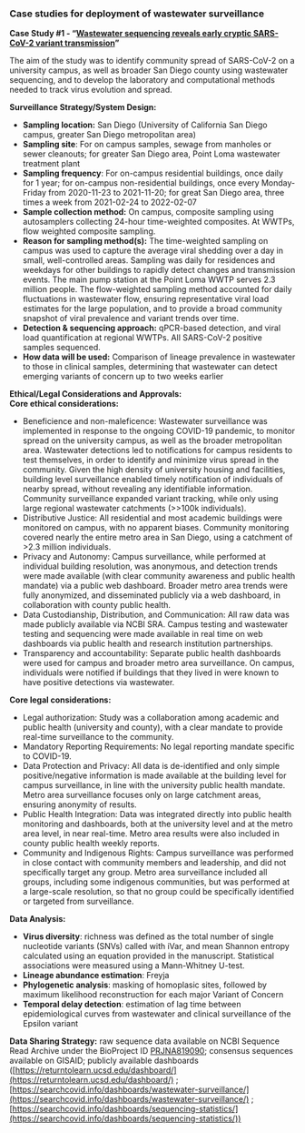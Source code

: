 ### Case studies for deployment of wastewater surveillance

**Case Study \#1 \- “[Wastewater sequencing reveals early cryptic SARS-CoV-2 variant transmission](https://www.nature.com/articles/s41586-022-05049-6)”**

The aim of the study was to identify community spread of SARS-CoV-2 on a university campus, as well as broader San Diego county using wastewater sequencing, and to develop the laboratory and computational methods needed to track virus evolution and spread. 

**Surveillance Strategy/System Design:** 

* **Sampling location:** San Diego (University of California San Diego campus, greater San Diego metropolitan area)  
* **Sampling site**: For on campus samples, sewage from manholes or sewer cleanouts; for greater San Diego area, Point Loma wastewater treatment plant  
* **Sampling frequency**: For on-campus residential buildings, once daily for 1 year; for on-campus non-residential buildings, once every Monday-Friday from 2020-11-23 to 2021-11-20; for great San Diego area, three times a week from 2021-02-24 to 2022-02-07  
* **Sample collection method:** On campus, composite sampling using autosamplers collecting 24-hour time-weighted composites. At WWTPs, flow weighted composite sampling.   
* **Reason for sampling method(s):** The time-weighted sampling on campus was used to capture the average viral shedding over a day in small, well-controlled areas. Sampling was daily for residences and weekdays for other buildings to rapidly detect changes and transmission events. The main pump station at the Point Loma WWTP serves 2.3 million people. The flow-weighted sampling method accounted for daily fluctuations in wastewater flow, ensuring representative viral load estimates for the large population, and to provide a broad community snapshot of viral prevalence and variant trends over time.  
* **Detection & sequencing approach:** qPCR-based detection, and viral load quantification at regional WWTPs. All SARS-CoV-2 positive samples sequenced.   
* **How data will be used:** Comparison of lineage prevalence in wastewater to those in clinical samples, determining that wastewater can detect emerging variants of concern up to two weeks earlier

**Ethical/Legal Considerations and Approvals:**   
**Core ethical considerations:**

* Beneficience and non-maleficence: Wastewater surveillance was implemented in response to the ongoing COVID-19 pandemic, to monitor spread on the university campus, as well as the broader metropolitan area. Wastewater detections led to notifications for campus residents to test themselves, in order to identify and minimize virus spread in the community. Given the high density of university housing and facilities, building level surveillance enabled timely notification of individuals of nearby spread, without revealing any identifiable information. Community surveillance expanded variant tracking, while only using large regional wastewater catchments (\>\>100k individuals).   
* Distributive Justice: All residential and most academic buildings were monitored on campus, with no apparent biases. Community monitoring covered nearly the entire metro area in San Diego, using a catchment of \>2.3 million individuals.   
* Privacy and Autonomy: Campus surveillance, while performed at individual building resolution, was anonymous, and detection trends were made available (with clear community awareness and public health mandate) via a public web dashboard. Broader metro area trends were fully anonymized, and disseminated publicly via a web dashboard, in collaboration with county public health.   
* Data Custodianship, Distribution, and Communication: All raw data was made publicly available via NCBI SRA. Campus testing and wastewater testing and sequencing were made available in real time on web dashboards via public health and research institution partnerships.   
* Transparency and accountability: Separate public health dashboards were used for campus and broader metro area surveillance. On campus, individuals were notified if buildings that they lived in were known to have positive detections via wastewater. 


**Core legal considerations:**

* Legal authorization: Study was a collaboration among academic and public health (university and county), with a clear mandate to provide real-time surveillance to the community.   
* Mandatory Reporting Requirements: No legal reporting mandate specific to COVID-19.   
* Data Protection and Privacy: All data is de-identified and only simple positive/negative information is made available at the building level for campus surveillance, in line with the university public health mandate. Metro area surveillance focuses only on large catchment areas, ensuring anonymity of results.    
* Public Health Integration: Data was integrated directly into public health monitoring and dashboards, both at the university level and at the metro area level, in near real-time. Metro area results were also included in county public health weekly reports.   
* Community and Indigenous Rights: Campus surveillance was performed in close contact with community members and leadership, and did not specifically target any group. Metro area surveillance included all groups, including some indigenous communities, but was performed at a large-scale resolution, so that no group could be specifically identified or targeted from surveillance. 

**Data Analysis:** 

* **Virus diversity**: richness was defined as the total number of single nucleotide variants (SNVs) called with iVar, and mean Shannon entropy calculated using an equation provided in the manuscript. Statistical associations were measured using a Mann-Whitney U-test.  
* **Lineage abundance estimation**: Freyja  
* **Phylogenetic analysis**: masking of homoplasic sites, followed by maximum likelihood reconstruction for each major Variant of Concern  
* **Temporal delay detection**: estimation of lag time between epidemiological curves from wastewater and clinical surveillance of the Epsilon variant

**Data Sharing Strategy:** raw sequence data available on NCBI Sequence Read Archive under the BioProject ID [PRJNA819090](http://www.ncbi.nlm.nih.gov/bioproject/?term=PRJNA819090); consensus sequences available on GISAID; publicly available dashboards ([https://returntolearn.ucsd.edu/dashboard/](https://returntolearn.ucsd.edu/dashboard/) ; [https://searchcovid.info/dashboards/wastewater-surveillance/](https://searchcovid.info/dashboards/wastewater-surveillance/) ; [https://searchcovid.info/dashboards/sequencing-statistics/](https://searchcovid.info/dashboards/sequencing-statistics/))